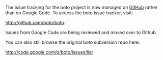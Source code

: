 The issue tracking for the boto project is now managed on [GitHub](http://github.com/) rather than on Google Code.  To access the boto issue tracker, visit:

http://github.com/boto/boto.

Issues from Google Code are being reviewed and moved over to Github.

You can also still browse the original boto subversion repo here:

http://code.google.com/p/boto/issues/list